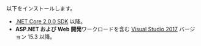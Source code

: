 以下をインストールします。

* [.NET Core 2.0.0 SDK](https://www.microsoft.com/net/core) 以降。
* **ASP.NET および Web 開発**ワークロードを含む [Visual Studio 2017](https://www.visualstudio.com/downloads/) バージョン 15.3 以降。
